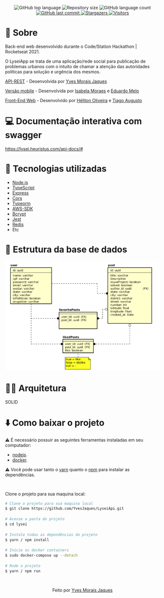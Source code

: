 <p align="center">
  <img alt="GitHub top language" src="https://img.shields.io/github/languages/top/YvesJaques/LyseiApi.svg?color=%236A37FF">

  <img alt="Repository size" src="https://img.shields.io/github/repo-size/YvesJaques/LyseiApi.svg?color=%236A37FF">

  <img alt="GitHub language count" src="https://img.shields.io/github/languages/count/YvesJaques/LyseiApi?color=%236A37FF">

  <a href="https://github.com/YvesJaques/LyseiApi?/commits/master">
    <img alt="GitHub last commit" src="https://img.shields.io/github/last-commit/YvesJaques/LyseiApi??color=%236A37FF">
  </a>
      
  <a href="https://github.com/YvesJaques/LyseiApi/stargazers" >
    <img alt="Stargazers" src="https://img.shields.io/github/stars/YvesJaques/LyseiApi?style=social" />
  </a>
  
  <a href="https://github.com/YvesJaques/LyseiApi?/commits/master">
    <img alt="Visitors" src="https://estruyf-github.azurewebsites.net/api/VisitorHit?user=YvesJaques&repo=LyseiApi&countColorcountColor&countColor=%237B1E7A)">
  </a>
</p>

# :memo: Sobre

Back-end web desenvolvido durante o Code/Station Hackathon | Rocketseat 2021.

O LyseiApp se trata de uma aplicação/rede social para publicação de problemas urbanos com o intuito de chamar a atenção das autoridades políticas para solução e urgência dos mesmos.
<br/>

[API-REST](https://github.com/YvesJaques/LyseiApi) - Desenvolvida por [Yves Morais Jaques](https://github.com/YvesJaques)

[Versão mobile](https://github.com/eduardor2m/lysei-app) - Desenvolvida por [Isabela Moraes](https://github.com/isabelamoraes) e [Eduardo Melo](https://github.com/eduardor2m)

[Front-End Web](https://github.com/helitonoliveiraa/lysei) - Desenvolvido por [Héliton Oliveira](https://www.linkedin.com/in/helitonoliveira/) e [Tiago Augusto](https://github.com/tiagoasrodrigues)
<br/>

# :computer: Documentação interativa com swagger

https://lysei.heuristus.com/api-docs/#

# :wrench: Tecnologias utilizadas

- [Node.js](https://nodejs.org/en/)
- [TypeScript](https://www.typescriptlang.org/)
- [Express](https://expressjs.com/)
- [Cors](https://developer.mozilla.org/en-US/docs/Web/HTTP/CORS)
- [Typeorm](https://typeorm.io)
- [AWS-SDK](https://docs.aws.amazon.com/sdk-for-javascript/index.html)
- [Bcrypt](https://www.npmjs.com/package/bcrypt)
- [Jest](https://jestjs.io)
- [Redis](https://redis.io)
- Etc

# :floppy_disk: Estrutura da base de dados

<p align="center">
  <img src="https://raw.githubusercontent.com/YvesJaques/LyseiApi/main/Lysei_db.png" alt="Lysei">
  
</p>

# :construction_worker_man: Arquitetura

SOLID

# :arrow_down: Como baixar o projeto

⚠ É necessário possuir as seguintes ferramentas instaladas em seu computador:
- [nodejs](https://nodejs.org/en/).
- [docker](https://www.docker.com).

⚠ Você pode usar tanto o [yarn](https://yarnpkg.com/) quanto o [npm]() para instalar as dependências.


<br />

Clone o projeto para sua maquina local:
```bash
# Clone o projeto para sua maquina local
$ git clone https://github.com/YvesJaques/LyseiApi.git

# Acesse a pasta do projeto
$ cd lysei

# Instale todas as dependências do projeto
$ yarn / npm install

# Inicie os docker containers
$ sudo docker-compose up --detach

# Rode o projeto
$ yarn / npm run
```

<br />

<p align="center">Feito por <a href="https://www.linkedin.com/in/yves-morais-jaques/" target="_blank">Yves Morais Jaques</a></p>
